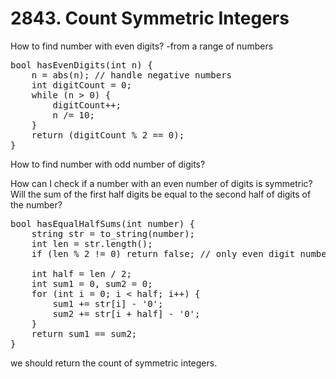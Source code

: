 # 2843. Count Symmetric Integers

How to find number with even digits?
-from a range of numbers

<pre>
bool hasEvenDigits(int n) {
    n = abs(n); // handle negative numbers
    int digitCount = 0;
    while (n > 0) {
        digitCount++;
        n /= 10;
    }
    return (digitCount % 2 == 0);
}
</pre>


How to find number with odd number of digits?

How can I check if a number with an even number of digits is symmetric? Will the sum of the first half digits be equal to the second half of digits of the number?
<pre>
bool hasEqualHalfSums(int number) {
    string str = to_string(number);
    int len = str.length();
    if (len % 2 != 0) return false; // only even digit numbers

    int half = len / 2;
    int sum1 = 0, sum2 = 0;
    for (int i = 0; i < half; i++) {
        sum1 += str[i] - '0';
        sum2 += str[i + half] - '0';
    }
    return sum1 == sum2;
}
</pre>

we should return the count of symmetric integers.
